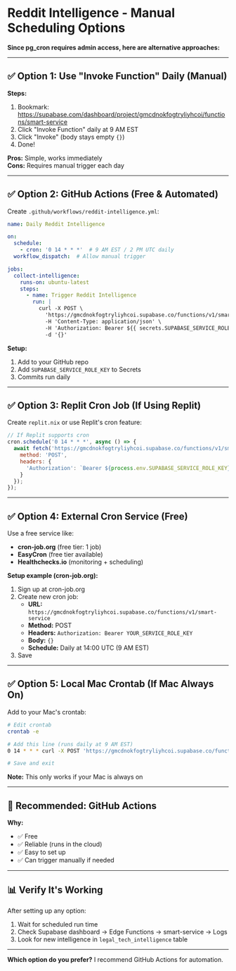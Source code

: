 # Reddit Intelligence - Manual Scheduling Options

**Since pg_cron requires admin access, here are alternative approaches:**

---

## ✅ Option 1: Use "Invoke Function" Daily (Manual)

**Steps:**
1. Bookmark: https://supabase.com/dashboard/project/gmcdnokfogtryliyhcoi/functions/smart-service
2. Click "Invoke Function" daily at 9 AM EST
3. Click "Invoke" (body stays empty `{}`)
4. Done!

**Pros:** Simple, works immediately  
**Cons:** Requires manual trigger each day

---

## ✅ Option 2: GitHub Actions (Free & Automated)

Create `.github/workflows/reddit-intelligence.yml`:

```yaml
name: Daily Reddit Intelligence

on:
  schedule:
    - cron: '0 14 * * *'  # 9 AM EST / 2 PM UTC daily
  workflow_dispatch:  # Allow manual trigger

jobs:
  collect-intelligence:
    runs-on: ubuntu-latest
    steps:
      - name: Trigger Reddit Intelligence
        run: |
          curl -X POST \
            'https://gmcdnokfogtryliyhcoi.supabase.co/functions/v1/smart-service' \
            -H 'Content-Type: application/json' \
            -H 'Authorization: Bearer ${{ secrets.SUPABASE_SERVICE_ROLE_KEY }}' \
            -d '{}'
```

**Setup:**
1. Add to your GitHub repo
2. Add `SUPABASE_SERVICE_ROLE_KEY` to Secrets
3. Commits run daily

---

## ✅ Option 3: Replit Cron Job (If Using Replit)

Create `replit.nix` or use Replit's cron feature:

```javascript
// If Replit supports cron
cron.schedule('0 14 * * *', async () => {
  await fetch('https://gmcdnokfogtryliyhcoi.supabase.co/functions/v1/smart-service', {
    method: 'POST',
    headers: {
      'Authorization': `Bearer ${process.env.SUPABASE_SERVICE_ROLE_KEY}`
    }
  });
});
```

---

## ✅ Option 4: External Cron Service (Free)

Use a free service like:
- **cron-job.org** (free tier: 1 job)
- **EasyCron** (free tier available)
- **Healthchecks.io** (monitoring + scheduling)

**Setup example (cron-job.org):**
1. Sign up at cron-job.org
2. Create new cron job:
   - **URL:** `https://gmcdnokfogtryliyhcoi.supabase.co/functions/v1/smart-service`
   - **Method:** POST
   - **Headers:** `Authorization: Bearer YOUR_SERVICE_ROLE_KEY`
   - **Body:** `{}`
   - **Schedule:** Daily at 14:00 UTC (9 AM EST)
3. Save

---

## ✅ Option 5: Local Mac Crontab (If Mac Always On)

Add to your Mac's crontab:

```bash
# Edit crontab
crontab -e

# Add this line (runs daily at 9 AM EST)
0 14 * * * curl -X POST 'https://gmcdnokfogtryliyhcoi.supabase.co/functions/v1/smart-service' -H 'Content-Type: application/json' -H 'Authorization: Bearer YOUR_SERVICE_ROLE_KEY' -d '{}'

# Save and exit
```

**Note:** This only works if your Mac is always on

---

## 🎯 Recommended: GitHub Actions

**Why:**
- ✅ Free
- ✅ Reliable (runs in the cloud)
- ✅ Easy to set up
- ✅ Can trigger manually if needed

---

## 📊 Verify It's Working

After setting up any option:
1. Wait for scheduled run time
2. Check Supabase dashboard → Edge Functions → smart-service → Logs
3. Look for new intelligence in `legal_tech_intelligence` table

---

**Which option do you prefer?** I recommend GitHub Actions for automation.
